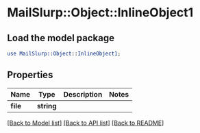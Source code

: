 # MailSlurp::Object::InlineObject1

## Load the model package
```perl
use MailSlurp::Object::InlineObject1;
```

## Properties
Name | Type | Description | Notes
------------ | ------------- | ------------- | -------------
**file** | **string** |  | 

[[Back to Model list]](../README#documentation-for-models) [[Back to API list]](../README#documentation-for-api-endpoints) [[Back to README]](../README)


